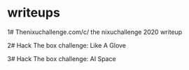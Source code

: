 # writeups
1#
Thenixuchallenge.com/c/ the nixuchallenge 2020 writeup

2# 
Hack The box challenge: Like A Glove

3#
Hack The box challenge: AI Space
